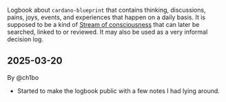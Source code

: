 Logbook about `cardano-blueprint` that contains thinking, discussions, pains, joys, events, and experiences that happen on a daily basis. It is supposed to be a kind of [Stream of consciousness](https://en.wikipedia.org/wiki/Stream_of_consciousness) that can later be searched, linked to or reviewed. It may also be used as a very informal decision log.

## 2025-03-20

By @ch1bo

- Started to make the logbook public with a few notes I had lying around.
